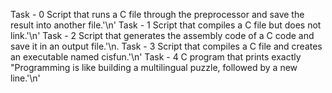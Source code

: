 Task - 0 Script that runs a C file through the preprocessor and save the result into another file.'\n'
Task - 1 Script that compiles a C file but does not link.'\n'
Task - 2 Script that generates the assembly code of a C code and save it in an output file.'\n.
Task - 3 Script that compiles a C file and creates an executable named cisfun.'\n'
Task - 4 C program that prints exactly "Programming is like building a multilingual puzzle, followed by a new line.'\n'
